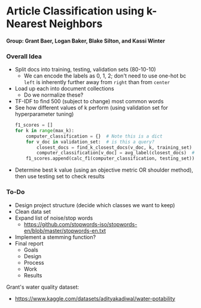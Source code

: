 # Article Classification using k-Nearest Neighbors
#### Group: Grant Baer, Logan Baker, Blake Silton, and Kassi Winter

### Overall Idea
* Split docs into training, testing, validation sets (80-10-10)
  * We can encode the labels as 0, 1, 2; 
    don't need to use one-hot bc `left` is inherently further away from `right` than from `center`
* Load up each into document collections
  * Do we normalize these?
* TF-IDF to find 500 (subject to change) most common words
* See how different values of k perform (using validation set for hyperparameter tuning)
    ```python
    f1_scores = []
    for k in range(max_k):
        computer_classification = {}  # Note this is a dict
        for v_doc in validation_set:  # is this a query?
            closest_docs = find_k_closest_docs(v_doc, k, training_set)
            computer_classification[v_doc] = avg_label(closest_docs)  # maybe median instead of mean?
        f1_scores.append(calc_f1(computer_classification, testing_set))
    ```
* Determine best k value (using an objective metric OR shoulder method), then use testing set to check results


### To-Do
* Design project structure (decide which classes we want to keep)
* Clean data set
* Expand list of noise/stop words
  * https://github.com/stopwords-iso/stopwords-en/blob/master/stopwords-en.txt
* Implement a stemming function?
* Final report
    * Goals
    * Design
    * Process
    * Work
    * Results



Grant's water quality dataset:
- https://www.kaggle.com/datasets/adityakadiwal/water-potability
